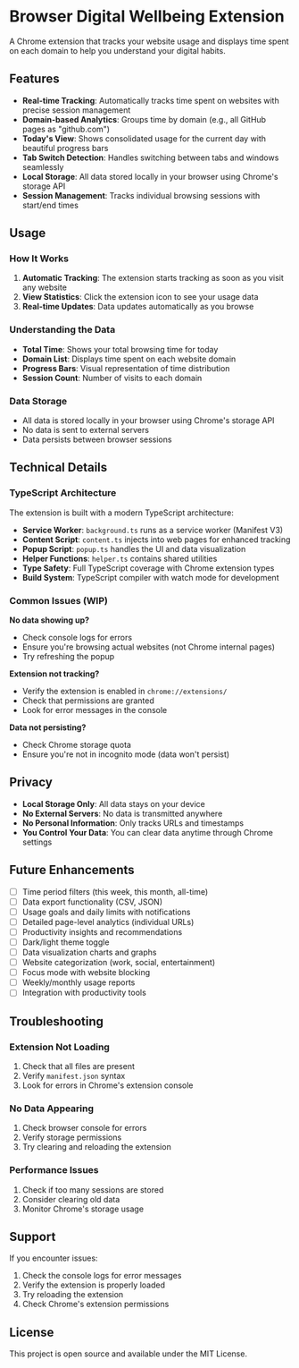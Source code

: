# Browser Digital Wellbeing Extension

A Chrome extension that tracks your website usage and displays time spent on each domain to help you understand your digital habits.

## Features

- **Real-time Tracking**: Automatically tracks time spent on websites with precise session management
- **Domain-based Analytics**: Groups time by domain (e.g., all GitHub pages as "github.com")
- **Today's View**: Shows consolidated usage for the current day with beautiful progress bars
- **Tab Switch Detection**: Handles switching between tabs and windows seamlessly
- **Local Storage**: All data stored locally in your browser using Chrome's storage API
- **Session Management**: Tracks individual browsing sessions with start/end times

## Usage

### How It Works

1. **Automatic Tracking**: The extension starts tracking as soon as you visit any website
2. **View Statistics**: Click the extension icon to see your usage data
3. **Real-time Updates**: Data updates automatically as you browse

### Understanding the Data

- **Total Time**: Shows your total browsing time for today
- **Domain List**: Displays time spent on each website domain
- **Progress Bars**: Visual representation of time distribution
- **Session Count**: Number of visits to each domain

### Data Storage

- All data is stored locally in your browser using Chrome's storage API
- No data is sent to external servers
- Data persists between browser sessions

## Technical Details

### TypeScript Architecture

The extension is built with a modern TypeScript architecture:

- **Service Worker**: `background.ts` runs as a service worker (Manifest V3)
- **Content Script**: `content.ts` injects into web pages for enhanced tracking
- **Popup Script**: `popup.ts` handles the UI and data visualization
- **Helper Functions**: `helper.ts` contains shared utilities
- **Type Safety**: Full TypeScript coverage with Chrome extension types
- **Build System**: TypeScript compiler with watch mode for development

### Common Issues (WIP)

**No data showing up?**

- Check console logs for errors
- Ensure you're browsing actual websites (not Chrome internal pages)
- Try refreshing the popup

**Extension not tracking?**

- Verify the extension is enabled in `chrome://extensions/`
- Check that permissions are granted
- Look for error messages in the console

**Data not persisting?**

- Check Chrome storage quota
- Ensure you're not in incognito mode (data won't persist)

## Privacy

- **Local Storage Only**: All data stays on your device
- **No External Servers**: No data is transmitted anywhere
- **No Personal Information**: Only tracks URLs and timestamps
- **You Control Your Data**: You can clear data anytime through Chrome settings

## Future Enhancements

- [ ] Time period filters (this week, this month, all-time)
- [ ] Data export functionality (CSV, JSON)
- [ ] Usage goals and daily limits with notifications
- [ ] Detailed page-level analytics (individual URLs)
- [ ] Productivity insights and recommendations
- [ ] Dark/light theme toggle
- [ ] Data visualization charts and graphs
- [ ] Website categorization (work, social, entertainment)
- [ ] Focus mode with website blocking
- [ ] Weekly/monthly usage reports
- [ ] Integration with productivity tools

## Troubleshooting

### Extension Not Loading

1. Check that all files are present
2. Verify `manifest.json` syntax
3. Look for errors in Chrome's extension console

### No Data Appearing

1. Check browser console for errors
2. Verify storage permissions
3. Try clearing and reloading the extension

### Performance Issues

1. Check if too many sessions are stored
2. Consider clearing old data
3. Monitor Chrome's storage usage

## Support

If you encounter issues:

1. Check the console logs for error messages
2. Verify the extension is properly loaded
3. Try reloading the extension
4. Check Chrome's extension permissions

## License

This project is open source and available under the MIT License.
